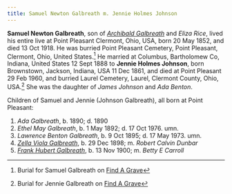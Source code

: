 ```yaml
---
title: Samuel Newton Galbreath m. Jennie Holmes Johnson
---
```

**Samuel Newton Galbreath**, son of [*Archibald Galbreath*](galbreath-archibald-1815.md) and *Eliza Rice*, lived his entire live at Point Pleasant Clermont, Ohio, USA, born 20 May 1852, and died 13 Oct 1918.  He was burried Point Pleasant Cemetery, Point Pleasant, Clermont, Ohio, United States.[^burial-samuel]  He married at Columbus, Bartholomew Co, Indiana, United States  12 Sept 1888 to **Jennie Holmes Johnson**, born Brownstown, Jackson, Indiana, USA 11 Dec 1861, and died at Point Pleasant 29 Feb 1960, and burried Laurel Cemetery, Laurel, Clermont County, Ohio, USA.[^burial-jennie]  She was the daughter of *James Johnson* and *Ada Benton*.

Children of Samuel and Jennie (Johnson Galbreath), all born at Point Pleasant:

1. *Ada Galbreath*, b. 1890; d. 1890
2. *Ethel May Galbreath*, b. 1 May 1892; d. 17 Oct 1976. umn.
3. *Lawrence Benton Galbreath*, b. 9 Oct 1895; d. 17 May 1973. umn.
4. [*Zella Viola Galbreath*](galbreath-zella-viola-1898.md), b. 29 Dec 1898; m. *Robert Calvin Dunbar*
5. [*Frank Hubert Galbreath*](galbreath-frank-hubert-1900.md), b. 13 Nov 1900; m. *Betty E Carroll*

[^burial-samuel]: Burial for Samuel Galbreath on [Find A Grave](https://www.findagrave.com/memorial/133958480/samuel-newton-galbreath)

[^burial-jennie]: Burial for Jennie Galbreath on [Find A Grave](https://www.findagrave.com/memorial/133958496/jennie-holmes-galbreath)
